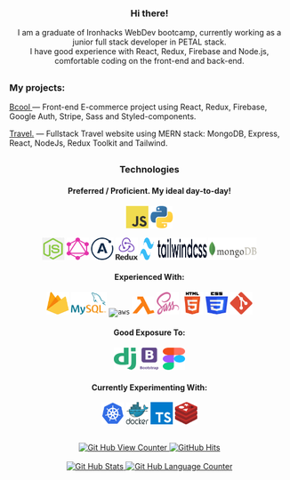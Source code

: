   <div align='center'>
  <p width='250px'>
    <h3>Hi there!</h3>
    I am a graduate of Ironhacks WebDev bootcamp, currently working as a junior full stack developer in PETAL stack.
    <br>
    I have good experience with React, Redux, Firebase and Node.js, comfortable coding on the front-end and back-end.
    <br>
  <!--  I can provide access to private repositories upon request. -->
    
  </p>
  </div>
  

##




<div align='left'>
  <p width='250px'>
    <h3>My projects:</h3>    
  <p><a href='https://bcool-clothing.netlify.app/' target="_blank">Bcool </a> — Front-end E-commerce project using React, Redux, Firebase, Google Auth, Stripe, Sass and Styled-components.</p>
  <p><a href='https://prod-app-travel-v1-acd8e432771b.herokuapp.com' target="_blank">Travel.</a> — Fullstack Travel website using MERN stack: MongoDB, Express, React, NodeJs, Redux Toolkit and Tailwind.</p>
  <!-- <p><a href='https://john-vasile.netlify.app' target="_blank" rel="noreferrer noopener">My Portfolio</a> — This application features all my completed projects, it was using Sass, JavaScript and Html, and is fully responsive.</p> -->
<!--   <p><a href='http://trade-smart.netlify.app' target="_blank">Trade-smart</a> — An application to monitor the stock market prices and news related to the market</p -->

</div>

##

<div align='center'>
  <h3>Technologies</h3>
  <h4>Preferred / Proficient. My ideal day-to-day!</h4>
  
  <code><img alt="JavaScript" width="40px" height="40px" src="https://github.com/John-v77/John-v77/blob/main/icons/javascript.svg"></code>
  <code><img alt="Python" width="40px" height="40px" src="https://github.com/John-v77/John-v77/blob/main/icons/python.svg"></code>
  <!-- <code><img alt="React"width="40px" height="40px" src="https://github.com/John-v77/John-v77/blob/main/icons/react.svg"></code> -->
  <code><img alt="NodeJS" width="40px" height="40px" src="https://github.com/John-v77/John-v77/blob/main/icons/node.png"></code>
  <code><img alt="GraphQL" width="40px" height="40px" src="https://github.com/John-v77/John-v77/blob/main/icons/graphql.com.svg"></code>
  <code><img alt="Apollo" width="40px" height="40px" src="https://github.com/John-v77/John-v77/blob/main/icons/apollo.svg"></code>
  <code><img alt="Redux" width="40px" height="40px" src="https://github.com/John-v77/John-v77/blob/main/icons/Redux.png"></code>
  <code><img alt="tailwind" width="120px" height="40px" src="https://github.com/John-v77/John-v77/blob/main/icons/tailwind.png"></code>
  <code><img alt="mongodb" height="40px" src="https://github.com/John-v77/John-v77/blob/main/icons/mongodb.png"></code>
  
  
  <h4>Experienced With:</h4>
  
  <code><img alt="firebase" width="40px" height="40px" src="https://github.com/John-v77/John-v77/blob/main/icons/firebase.svg"></code>
  <code><img alt="mysql" width="64px" height="40px" src="https://github.com/John-v77/John-v77/blob/main/icons/mysql.svg"></code>
  <code><img alt="aws" width="64px" height="40px" src="https://github.com/John-v77/John-v77/blob/main/icons/Aws.svg"></code>
  <code><img alt="lamnda" width="40px" height="32px" src="https://github.com/John-v77/John-v77/blob/main/icons/lambda.svg"></code>
  <code><img alt="sass" width="40px" height="40px" src="https://github.com/John-v77/John-v77/blob/main/icons/sass-1.svg"></code>
  <code><img alt="htm5" width="40px" height="40px" src="https://github.com/John-v77/John-v77/blob/main/icons/html5.svg"></code>
  <code><img alt="css3" width="40px" height="40px" src="https://github.com/John-v77/John-v77/blob/main/icons/css3.svg"></code>
  <code><img alt="git" width="40px" height="40px" src="https://github.com/John-v77/John-v77/blob/main/icons/git.svg"></code>


  <h4>Good Exposure To:</h4>
  <code><img alt="Django" width="40px" height="40px" src="https://github.com/John-v77/John-v77/blob/main/icons/django.svg"></code>
  <code><img alt="Bootstrap" width="40px" height="40px" src="https://github.com/John-v77/John-v77/blob/main/icons/Bootstrap.png"></code>
  <code><img alt="Figma" width="40px" height="40px" src="https://github.com/John-v77/John-v77/blob/main/icons/figma.svg"></code>
  
  <h4>Currently Experimenting With:</h4>
  <code><img alt="kubernetes" width="40px" height="40px" src="https://github.com/John-v77/John-v77/blob/main/icons/kubernetes.svg"></code>
  <code><img alt="dockers" width="40px" height="40px" src="https://github.com/John-v77/John-v77/blob/main/icons/docker.svg"></code>
  <code><img alt="typeScript" width="40px" height="40px" src="https://github.com/John-v77/John-v77/blob/main/icons/typeScript.svg"></code>
  <code><img alt="redis" width="40px" height="40px" src="https://github.com/John-v77/John-v77/blob/main/icons/redis.svg"></code>
  



</div>

##
##

  <div align='center'>
        <a href="https://github.com/john-v77" target="_blank">
          <img alt="Git Hub View Counter" src="https://komarev.com/ghpvc/?username=john-v77&style=flat-square&color=blueviolet" />
        </a>
        <a href="https://github.com/john-v77/john-v77" target="_blank">
          <img alt="GitHub Hits" src="https://img.shields.io/github/last-commit/John-v77/John-v77?label=Profile%20Updated&style=flat-square" />
        </a>
  </div>
  <br>
  <div align='center'>
        <a href="https://github.com/John-v77">
          <img alt="Git Hub Stats" height="150px" src="https://github-readme-stats.vercel.app/api?username=John-v77&show_icons=true&theme=synthwave" />
        </a>
        <a href="https:///github.com/John-v77">
          <img alt="Git Hub Language Counter" height="150px" src="https://github-readme-stats.vercel.app/api/top-langs/?username=John-v77&layout=compact&theme=synthwave" />
        </a>  
  </div>

<!--
**John-v77/John-v77** is a ✨ _special_ ✨ repository because its `README.md` (this file) appears on your GitHub profile.

Here are some ideas to get you started:

- 🔭 I’m currently working on ...
- 🌱 I’m currently learning ...
- 👯 I’m looking to collaborate on ...
- 🤔 I’m looking for help with ...
- 💬 Ask me about ...
- 📫 How to reach me: ...
- 😄 Pronouns: ...
- ⚡ Fun fact: ...
-->
